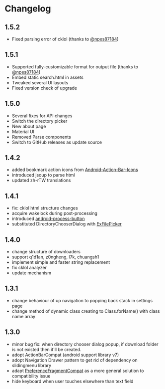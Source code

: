 Changelog
======

## 1.5.2
* Fixed parsing error of cklol (thanks to [@npes87184](https://github.com/npes87184))

## 1.5.1
* Supported fully-customizable format for output file (thanks to [@npes87184](https://github.com/npes87184))
* Embed static search.html in assets
* Tweaked several UI layouts
* Fixed version check of upgrade

## 1.5.0
* Several fixes for API changes
* Switch the directory picker
* New about page
* Material UI
* Removed Parse components
* Switch to GitHub releases as update source

## 1.4.2
* added bookmark action icons from [Android-Action-Bar-Icons](https://github.com/svenkapudija/Android-Action-Bar-Icons/)
* introduced jsoup to parse html
* updated zh-rTW translations

## 1.4.1
* fix: cklol html structure changes
* acquire wakelock during post-processing
* introduced [android-process-button](https://github.com/dmytrodanylyk/android-process-button)
* substituted DirectoryChooserDialog with [ExFilePicker](https://github.com/bartwell/ExFilePicker)

## 1.4.0
* change structure of downloaders
* support q1d1an, z0ngheng, l7k, chuangsh1
* implement simple and faster string replacement
* fix cklol analyzer
* update mechanism

## 1.3.1
* change behaviour of up navigation to popping back stack in settings page
* change method of dynamic class creating to Class.forName() with class name array

## 1.3.0
* minor bug fix: when directory chooser dialog popup, if download folder is not existed then it'll be created.
* adopt ActionBarCompat (android support library v7)
* adopt Navigation Drawer pattern to get rid of dependency on slidingmenu library
* adapt [PreferenceFragmentCompat](http://www.michenux.net/android-preferencefragmentcompat-906.html) as a more general solution to compatibility issue
* hide keyboard when user touches elsewhere than text field
